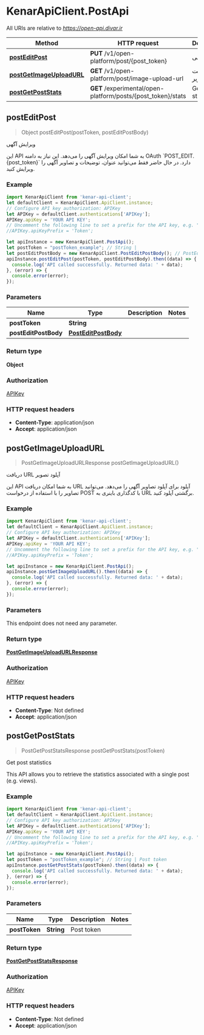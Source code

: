 # KenarApiClient.PostApi

All URIs are relative to *https://open-api.divar.ir*

Method | HTTP request | Description
------------- | ------------- | -------------
[**postEditPost**](PostApi.md#postEditPost) | **PUT** /v1/open-platform/post/{post_token} | ویرایش آگهی
[**postGetImageUploadURL**](PostApi.md#postGetImageUploadURL) | **GET** /v1/open-platform/post/image-upload-url | دریافت URL آپلود تصویر
[**postGetPostStats**](PostApi.md#postGetPostStats) | **GET** /experimental/open-platform/posts/{post_token}/stats | Get post statistics



## postEditPost

> Object postEditPost(postToken, postEditPostBody)

ویرایش آگهی

این API به شما امکان ویرایش آگهی را می‌دهد. این نیاز به دامنه OAuth &#x60;POST_EDIT.{post_token}&#x60; دارد. در حال حاضر فقط می‌توانید عنوان، توضیحات و تصاویر آگهی را ویرایش کنید.

### Example

```javascript
import KenarApiClient from 'kenar-api-client';
let defaultClient = KenarApiClient.ApiClient.instance;
// Configure API key authorization: APIKey
let APIKey = defaultClient.authentications['APIKey'];
APIKey.apiKey = 'YOUR API KEY';
// Uncomment the following line to set a prefix for the API key, e.g. "Token" (defaults to null)
//APIKey.apiKeyPrefix = 'Token';

let apiInstance = new KenarApiClient.PostApi();
let postToken = "postToken_example"; // String | 
let postEditPostBody = new KenarApiClient.PostEditPostBody(); // PostEditPostBody | 
apiInstance.postEditPost(postToken, postEditPostBody).then((data) => {
  console.log('API called successfully. Returned data: ' + data);
}, (error) => {
  console.error(error);
});

```

### Parameters


Name | Type | Description  | Notes
------------- | ------------- | ------------- | -------------
 **postToken** | **String**|  | 
 **postEditPostBody** | [**PostEditPostBody**](PostEditPostBody.md)|  | 

### Return type

**Object**

### Authorization

[APIKey](../README.md#APIKey)

### HTTP request headers

- **Content-Type**: application/json
- **Accept**: application/json


## postGetImageUploadURL

> PostGetImageUploadURLResponse postGetImageUploadURL()

دریافت URL آپلود تصویر

این API به شما امکان دریافت URL آپلود برای آپلود تصاویر آگهی را می‌دهد. می‌توانید تصاویر را با استفاده از درخواست POST با کدگذاری باینری به URL برگشتی آپلود کنید.

### Example

```javascript
import KenarApiClient from 'kenar-api-client';
let defaultClient = KenarApiClient.ApiClient.instance;
// Configure API key authorization: APIKey
let APIKey = defaultClient.authentications['APIKey'];
APIKey.apiKey = 'YOUR API KEY';
// Uncomment the following line to set a prefix for the API key, e.g. "Token" (defaults to null)
//APIKey.apiKeyPrefix = 'Token';

let apiInstance = new KenarApiClient.PostApi();
apiInstance.postGetImageUploadURL().then((data) => {
  console.log('API called successfully. Returned data: ' + data);
}, (error) => {
  console.error(error);
});

```

### Parameters

This endpoint does not need any parameter.

### Return type

[**PostGetImageUploadURLResponse**](PostGetImageUploadURLResponse.md)

### Authorization

[APIKey](../README.md#APIKey)

### HTTP request headers

- **Content-Type**: Not defined
- **Accept**: application/json


## postGetPostStats

> PostGetPostStatsResponse postGetPostStats(postToken)

Get post statistics

This API allows you to retrieve the statistics associated with a single post (e.g. views).

### Example

```javascript
import KenarApiClient from 'kenar-api-client';
let defaultClient = KenarApiClient.ApiClient.instance;
// Configure API key authorization: APIKey
let APIKey = defaultClient.authentications['APIKey'];
APIKey.apiKey = 'YOUR API KEY';
// Uncomment the following line to set a prefix for the API key, e.g. "Token" (defaults to null)
//APIKey.apiKeyPrefix = 'Token';

let apiInstance = new KenarApiClient.PostApi();
let postToken = "postToken_example"; // String | Post token
apiInstance.postGetPostStats(postToken).then((data) => {
  console.log('API called successfully. Returned data: ' + data);
}, (error) => {
  console.error(error);
});

```

### Parameters


Name | Type | Description  | Notes
------------- | ------------- | ------------- | -------------
 **postToken** | **String**| Post token | 

### Return type

[**PostGetPostStatsResponse**](PostGetPostStatsResponse.md)

### Authorization

[APIKey](../README.md#APIKey)

### HTTP request headers

- **Content-Type**: Not defined
- **Accept**: application/json

